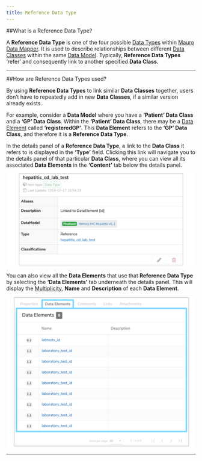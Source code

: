 ```yaml
---
title: Reference Data Type
---
```


##What is a Reference Data Type?

A **Reference Data Type** is one of the four possible [Data Types](../data-type/data-type.md) within [Mauro Data Mapper](https://modelcatalogue.cs.ox.ac.uk/mdm-ui/#/home). It is used to describe relationships between different [Data Classes](../data-class/data-class.md) within the same [Data Model](../data-model/data-model.md). Typically, **Reference Data Types** ‘refer’ and consequently link to another specified **Data Class**.  

---

##How are Reference Data Types used?

By using **Reference Data Types** to link similar **Data Classes** together, users don’t have to repeatedly add in new **Data Classes**, if a similar version already exists. 

For example, consider a **Data Model** where you have a **‘Patient’ Data Class** and a **‘GP’ Data Class**. Within the **‘Patient’ Data Class**, there may be a [Data Element](../data-element/data-element.md) called **‘registeredGP’**. This **Data Element** refers to the **‘GP’ Data Class**, and therefore it is a **Reference Data Type**. 

In the details panel of a **Reference Data Type**, a link to the **Data Class** it refers to is displayed in the **‘Type’** field. Clicking this link will navigate you to the details panel of that particular **Data Class**, where you can view all its associated **Data Elements** in the **‘Content’** tab below the details panel.  

![Reference Data Type details panel](reference-data-type-details-panel.png) 

You can also view all the **Data Elements** that use that **Reference Data Type** by selecting the **‘Data Elements’** tab underneath the details panel. This will display the [Multiplicity](../multiplicity/multiplicity.md), **Name** and **Description** of each **Data Element**. 

![List of Data Elements that use the Reference Data Type](reference-data-elements.png) 

---